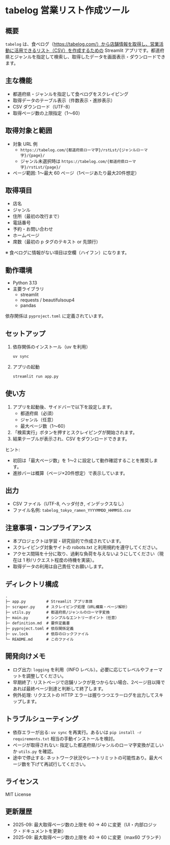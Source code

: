 # tabelog 営業リスト作成ツール

## 概要
`tabelog` は、食べログ（https://tabelog.com/）から店舗情報を取得し、営業活動に活用できるリスト（CSV）を作成するための Streamlit アプリです。都道府県とジャンルを指定して検索し、取得したデータを画面表示・ダウンロードできます。

## 主な機能
- 都道府県・ジャンルを指定して食べログをスクレイピング
- 取得データのテーブル表示（件数表示・進捗表示）
- CSV ダウンロード（UTF-8）
- 取得ページ数の上限指定（1〜60）

## 取得対象と範囲
- 対象 URL 例
  - `https://tabelog.com/{都道府県ローマ字}/rstLst/{ジャンルローマ字}/{page}/`
  - ジャンル未選択時は `https://tabelog.com/{都道府県ローマ字}/rstLst/{page}/`
- ページ範囲: 1〜最大 60 ページ（1ページあたり最大20件想定）

## 取得項目
- 店名
- ジャンル
- 住所（最初の改行まで）
- 電話番号
- 予約・お問い合わせ
- ホームページ
- 席数（最初の p タグのテキスト or 先頭行）

※ 食べログに情報がない項目は空欄（ハイフン）になります。

## 動作環境
- Python 3.13
- 主要ライブラリ
  - streamlit
  - requests / beautifulsoup4
  - pandas

依存関係は `pyproject.toml` に定義されています。

## セットアップ
1. 依存関係のインストール（uv を利用）
   ```bash
   uv sync
   ```
2. アプリの起動
   ```bash
   streamlit run app.py
   ```

## 使い方
1. アプリを起動後、サイドバーで以下を設定します。
   - 都道府県（必須）
   - ジャンル（任意）
   - 最大ページ数（1〜60）
2. 「検索実行」ボタンを押すとスクレイピングが開始されます。
3. 結果テーブルが表示され、CSV をダウンロードできます。

ヒント:
- 初回は「最大ページ数」を 1〜2 に設定して動作確認することを推奨します。
- 進捗バーは概算（ページ×20件想定）で表示しています。

## 出力
- CSV ファイル（UTF-8, ヘッダ付き, インデックスなし）
- ファイル名例: `tabelog_tokyo_ramen_YYYYMMDD_HHMMSS.csv`

## 注意事項・コンプライアンス
- 本プロジェクトは学習・研究目的で作成されています。
- スクレイピング対象サイトの robots.txt と利用規約を遵守してください。
- アクセス間隔を十分に取り、過剰な負荷を与えないようにしてください（現在は 1 秒/リクエスト程度の待機を実装）。
- 取得データの利用は自己責任でお願いします。

## ディレクトリ構成
```
.
├─ app.py         # Streamlit アプリ本体
├─ scraper.py     # スクレイピング処理（URL構築・ページ解析）
├─ utils.py       # 都道府県/ジャンルのローマ字変換
├─ main.py        # シンプルなエントリーポイント（任意）
├─ definition.md  # 要件定義書
├─ pyproject.toml # 依存関係定義
├─ uv.lock        # 依存のロックファイル
└─ README.md      # このファイル
```

## 開発向けメモ
- ログ出力: `logging` を利用（INFO レベル）。必要に応じてレベルやフォーマットを調整してください。
- 早期終了: リストページで店舗リンクが見つからない場合、2ページ目以降であれば最終ページ到達と判断して終了します。
- 例外処理: リクエストの HTTP エラーは握りつつエラーログを出力してスキップします。

## トラブルシューティング
- 依存エラーが出る: `uv sync` を再実行。あるいは `pip install -r requirements.txt` 相当の手動インストールを検討。
- ページが取得されない: 指定した都道府県/ジャンルのローマ字変換が正しいか `utils.py` を確認。
- 途中で停止する: ネットワーク状況やレートリミットの可能性あり。最大ページ数を下げて再試行してください。

## ライセンス
MIT License

## 更新履歴
- 2025-09: 最大取得ページ数の上限を 60 → 40 に変更（UI・内部ロジック・ドキュメントを更新）
- 2025-09: 最大取得ページ数の上限を 40 → 60 に変更（max60 ブランチ）
